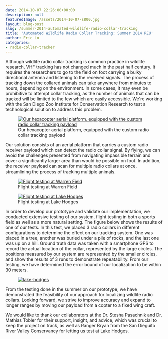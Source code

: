 ```yaml
---
date: 2014-10-07 22:26:00+00:00
description: null
featuredImage: /assets/2014-10-07-s800.jpg
layout: blog-post
slug: /summer-2014-automated-wildlife-radio-collar-tracking
title: 'Automated Wildlife Radio Collar Tracking: Summer 2014 REU'
author: Eric Lo
categories:
- radio-collar-tracker
---
```

Although wildlife radio collar tracking is common practice in wildlife research, VHF tracking has not changed much in the past half century. It requires the researchers to go to the field on foot carrying a bulky directional antenna and listening to the received signals. The process of tracking down the collared animals can take anywhere from minutes to hours, depending on the environment. In some cases, it may even be prohibitive to attempt collar tracking, as the number of animals that can be tracked will be limited to the few which are easily accessible. We're working with the San Diego Zoo Institute for Conservation Research to test a technological solution to address this problem.

<figure>
<a href="{{'/assets/2014-10-07-s800-1.jpg' | absolute_url}}"><img src="{{'/assets/2014-10-07-s800-1.jpg' | resize: '1024x768'}}" alt="Our hexacopter aerial platform, equipped with the custom radio collar tracking payload"></a>
<figcaption>Our hexacopter aerial platform, equipped with the custom radio collar tracking payload</figcaption>
</figure>

Our solution consists of an aerial platform that carries a custom radio receiver payload which can detect the radio collar signal. By flying, we can avoid the challenges presented from navigating impassible terrain and cover a significantly larger area than would be possible on foot. In addition, the receiver payload can scan for multiple radio collars at once, streamlining the process of tracking multiple animals.

<figure>
<a href="{{'/assets/2014-10-07-s800-prep.jpg' | absolute_url}}"><img src="{{'/assets/2014-10-07-s800-prep.jpg' | resize: '1024x768'}}" alt="Flight testing at Warren Field"></a>
<figcaption>Flight testing at Warren Field</figcaption>
</figure>

<figure>
<a href="{{'/assets/2014-10-07-s800-landing.jpg' | absolute_url}}"><img src="{{'/assets/2014-10-07-s800-landing.jpg' | resize: '1024x768'}}" alt="Flight testing at Lake Hodges"></a>
<figcaption>Flight testing at Lake Hodges</figcaption>
</figure>

In order to develop our prototype and validate our implementation, we conducted extensive testing of our system, flight testing in both a sports field as well as a more natural setting. The figure below shows the results of one of our tests. In this test, we placed 3 radio collars in different configurations to determine the effect on our tracking system. One was placed in a tree, another was buried under a pile of rocks, and the last one was up on a hill. Ground truth data was taken with a smartphone GPS to record the actual location of the collar, represented by the large circles. The positions measured by our system are represented by the smaller circles, and show the results of 3 runs to demonstrate repeatability. From our testing, we have determined the error bound of our localization to be within 30 meters.

<figure>
<a href="{{'/assets/2014-10-07-lake-hodges.png' | absolute_url}}"><img src="{{'/assets/2014-10-07-lake-hodges.png' | resize: '1024x768'}}" alt="lake-hodges"></a>
</figure>

From the testing done in the summer on our prototype, we have demonstrated the feasibility of our approach for localizing wildlife radio collars. Looking forward, we strive to improve accuracy and expand to longer ranges by moving our payload from a copter to a fixed wing craft.

We would like to thank our collaborators at the Dr. Stesha Pasachnik and Dr. Mathias Tobler for their support, insight, and advice, which was crucial to keep the project on track, as well as Ranger Bryan from the San Dieguito River Valley Conservancy for letting us test at Lake Hodges.
